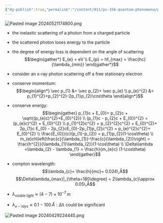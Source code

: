 ```yaml
---
{"dg-publish":true,"permalink":"/content/011/px-156-quantum-phenomena/px-156-a-quantum-phenomena/px-156-a-light/px-156-a5-the-compton-effect/","noteIcon":"1","created":"2024-11-25T10:50:32.000+00:00","updated":"2024-11-26T20:01:50.250+00:00"}
---
```



![Pasted image 20240521174800.png](/img/user/pics/Pasted%20image%2020240521174800.png)

- the inelastic scattering of a photon from a charged particle
- the scattered photon loses energy to the particle
- the degree of energy loss is dependent on the angle of scattering
$$\begin{gather*}
	E_{e} = eV \\
	E_{p} = hf_{max} = \frac{hc}{\lambda_{min}}
\end{gather*}$$

- consider an x-ray photon scattering off a free stationary electron
- conserve momentum: 
$$\begin{align*}
		\vec p_{1} &= \vec p_{2}+ \vec p_{e} \\
		p_{e}^{2} &= p_{1}^{2}+p_{2}^{2}-2p_{1}p_{2}\cos\theta
	\end{align*}$$
- conserve energy: 
$$\begin{gather}
	p_{1}c + E_{0}= p_{2}c + \sqrt{(p_{e}c)^{2}+E_{0}^{2}} \\
	(p_{1}c - p_{2}c + E_{0})^{2} = (p_{e}c)^{2} + E_{0}^{2} \\
	p_{1}^{2}c^{2} + p_{2}^{2}c^{2} + E_{0}^{2}+ 2p_{1}c E_{0} - 2p_{2}cE_{0}-2p_{1}p_{2}c^{2} = p_{e}^{2}c^{2}+ E_{0}^{2} \\
	\frac{E_{0}}{c}(p_{1}-p_{2}) = p_{1}p_{2}(1-\cos\theta) \\
	m_{e}ch\left(\frac{c}{\lambda_{1}}-\frac{c}{\lambda_{2}}\right) = \frac{h^{2}}{\lambda_{1}\lambda_{2}}(1-\cos\theta) \\
	\Delta\lambda =\lambda_{2} - \lambda_{1} = \frac{h}{m_{e}c} (1-\cos\theta)
\end{gather}$$
- compton wavelength: 
$$\lambda_{c}= \frac{h}{mc}= 0.024\,Å$$
$$\Delta\lambda_{max}|_{\theta=180\degree}  = 2\lambda_{c}\approx 0.05\,Å$$
- $\lambda_{visible\;light} \approx (4-7)\times10^{-7}\,m$
- $\lambda_{x-rays} \approx 0.1-100\,Å: \Delta\lambda$ could be significant

![Pasted image 20240429224445.png](/img/user/pics/Pasted%20image%2020240429224445.png)